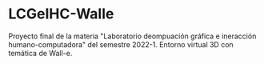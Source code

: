 # LCGeIHC-Walle
 Proyecto final de la materia "Laboratorio deompuación gráfica e ineracción humano-computadora" del semestre 2022-1. Entorno virtual 3D con temática de Wall-e.
